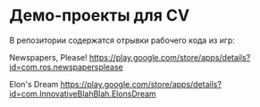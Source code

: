 # Демо-проекты для CV

В репозитории содержатся отрывки рабочего кода из игр:

Newspapers, Please! https://play.google.com/store/apps/details?id=com.ros.newspapersplease

Elon's Dream https://play.google.com/store/apps/details?id=com.InnovativeBlahBlah.ElonsDream
